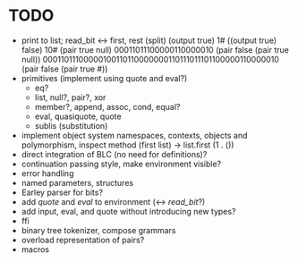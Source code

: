 TODO
====

* print to list; read_bit <-> first, rest (split)
  (output true)
  1#<output>
  ((output true) false)
  10#<output>
  (pair true null)
  00011011100000110000010
  (pair false (pair true null))
  00011011100000100110110000000110111011101100000110000010
  (pair false (pair true #<output>))
* primitives (implement using quote and eval?)
  * eq?
  * list, null?, pair?, xor
  * member?, append, assoc, cond, equal?
  * eval, quasiquote, quote
  * sublis (substitution)
* implement object system 
  namespaces, contexts, objects and polymorphism, inspect method
  (first list) -> list.first
  (1 . ())
* direct integration of BLC (no need for definitions)?
* continuation passing style, make environment visible?
* error handling
* named parameters, structures
* Earley parser for bits?
* add *quote* and *eval* to environment (<-> *read\_bit*?)
* add input, eval, and quote without introducing new types?
* ffi
* binary tree tokenizer, compose grammars
* overload representation of pairs?
* macros
